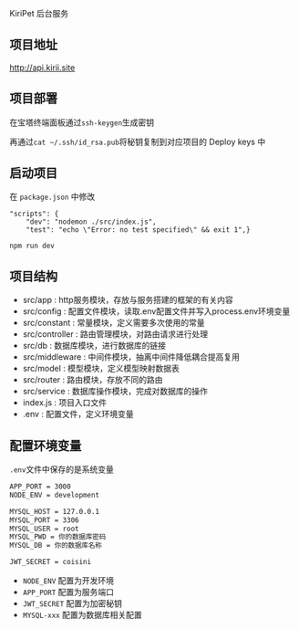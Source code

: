 KiriPet 后台服务

## 项目地址

http://api.kirii.site

## 项目部署

在宝塔终端面板通过`ssh-keygen`生成密钥

再通过`cat ~/.ssh/id_rsa.pub`将秘钥复制到对应项目的 Deploy keys 中

## 启动项目

在 `package.json` 中修改

```shell
"scripts": {
    "dev": "nodemon ./src/index.js",
    "test": "echo \"Error: no test specified\" && exit 1",}
```

```shell
npm run dev
```

## 项目结构
- src/app :  http服务模块，存放与服务搭建的框架的有关内容
- src/config : 配置文件模块，读取.env配置文件并写入process.env环境变量
- src/constant : 常量模块，定义需要多次使用的常量
- src/controller : 路由管理模块，对路由请求进行处理
- src/db : 数据库模块，进行数据库的链接
- src/middleware : 中间件模块，抽离中间件降低耦合提高复用
- src/model : 模型模块，定义模型映射数据表 
- src/router : 路由模块，存放不同的路由
- src/service : 数据库操作模块，完成对数据库的操作
- index.js : 项目入口文件
- .env : 配置文件，定义环境变量

## 配置环境变量

`.env`文件中保存的是系统变量

```txt
APP_PORT = 3000
NODE_ENV = development

MYSQL_HOST = 127.0.0.1
MYSQL_PORT = 3306
MYSQL_USER = root
MYSQL_PWD = 你的数据库密码
MYSQL_DB = 你的数据库名称

JWT_SECRET = coisini
```

- `NODE_ENV` 配置为开发环境
- `APP_PORT` 配置为服务端口
- `JWT_SECRET` 配置为加密秘钥
- `MYSQL-xxx` 配置为数据库相关配置
